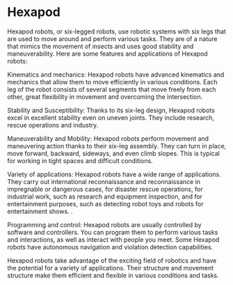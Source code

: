 # Hexapod
Hexapod robots, or six-legged robots, use robotic systems with six legs that are used to move around and perform various tasks. They are of a nature that mimics the movement of insects and uses good stability and maneuverability. Here are some features and applications of Hexapod robots:

Kinematics and mechanics: Hexapod robots have advanced kinematics and mechanics that allow them to move efficiently in various conditions. Each leg of the robot consists of several segments that move freely from each other, great flexibility in movement and overcoming the intersection.

Stability and Susceptibility: Thanks to its six-leg design, Hexapod robots excel in excellent stability even on uneven joints. They include research, rescue operations and industry.

Maneuverability and Mobility: Hexapod robots perform movement and maneuvering action thanks to their six-leg assembly. They can turn in place, move forward, backward, sideways, and even climb slopes. This is typical for working in tight spaces and difficult conditions.

Variety of applications: Hexapod robots have a wide range of applications. They carry out international reconnaissance and reconnaissance in impregnable or dangerous cases, for disaster rescue operations, for industrial work, such as research and equipment inspection, and for entertainment purposes, such as detecting robot toys and robots for entertainment shows. .

Programming and control: Hexapod robots are usually controlled by software and controllers. You can program them to perform various tasks and interactions, as well as interact with people you meet. Some Hexapod robots have autonomous navigation and violation detection capabilities.

Hexapod robots take advantage of the exciting field of robotics and have the potential for a variety of applications. Their structure and movement structure make them efficient and flexible in various conditions and tasks.

